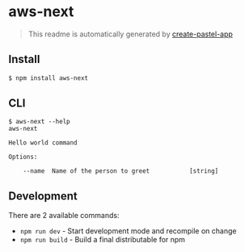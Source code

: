 # aws-next

> This readme is automatically generated by [create-pastel-app](https://github.com/vadimdemedes/create-pastel-app)


## Install

```bash
$ npm install aws-next
```


## CLI

```
$ aws-next --help
aws-next

Hello world command

Options:

	--name  Name of the person to greet           [string]
```


## Development

There are 2 available commands:

- `npm run dev` - Start development mode and recompile on change
- `npm run build` - Build a final distributable for npm
